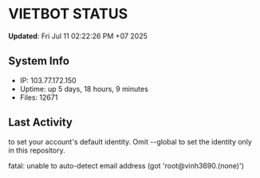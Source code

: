 # VIETBOT STATUS
**Updated**: Fri Jul 11 02:22:26 PM +07 2025

## System Info
- IP: 103.77.172.150
- Uptime: up 5 days, 18 hours, 9 minutes
- Files: 12671

## Last Activity

to set your account's default identity.
Omit --global to set the identity only in this repository.

fatal: unable to auto-detect email address (got 'root@vinh3690.(none)')
